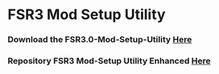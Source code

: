 # FSR3 Mod Setup Utility
### Download the FSR3.0-Mod-Setup-Utility [Here](https://sharemods.com/sgddpbhixyrp/FSR3_v2.7.20.rar.html)<br/>

### Repository FSR3 Mod-Setup Utility Enhanced [Here](https://github.com/P4TOLINO06/FSR3-Mod-Setup-Utility-Enhanced)